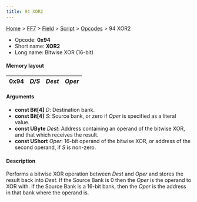 ```yaml
---
title: 94 XOR2
---
```


[Home](Main%20Page.md) > [FF7](FF7.md) > [Field](FF7/Field.md) > [Script](FF7/Field/Script.md) > [Opcodes](FF7/Field/Script/Opcodes.md) > 94 XOR2

-   Opcode: **0x94**
-   Short name: **XOR2**
-   Long name: Bitwise XOR (16-bit)

#### Memory layout

| 0x94 | *D/S* | *Dest* | *Oper* |
|------|-------|--------|--------|

#### Arguments

-   **const Bit\[4\]** *D*: Destination bank.
-   **const Bit\[4\]** *S*: Source bank, or zero if *Oper* is specified
    as a literal value.
-   **const UByte** *Dest*: Address containing an operand of the bitwise
    XOR, and that which receives the result.
-   **const UShort** *Oper*: 16-bit operand of the bitwise XOR, or
    address of the second operand, if *S* is non-zero.

#### Description

Performs a bitwise XOR operation between *Dest* and *Oper* and stores
the result back into *Dest*. If the Source Bank is 0 then the *Oper* is
the operand to XOR with. If the Source Bank is a 16-bit bank, then the
*Oper* is the address in that bank where the operand is.

